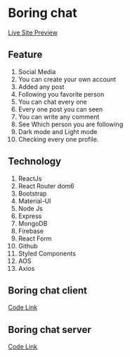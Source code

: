 # Boring chat
[Live Site Preview](https://m-boring-chat.web.app/)

## Feature
1. Social Media
2. You can create your own account
3. Added any post
4. Following you favorite person
5. You can chat every one
6. Every one post you can seen 
7. You can write any comment
8. See Which person you are following
9. Dark mode and Light mode
10. Checking every one profile.

## Technology
1. ReactJs
2. React Router dom6
3. Bootstrap
4. Material-UI
5. Node Js
6. Express
7. MongoDB
8. Firebase
9. React Form
10. Github
11. Styled Components
12. AOS
13. Axios

## Boring chat client 
[Code Link](https://github.com/mdmehedyhassan/boring-chat-client)

## Boring chat server 
[Code Link](https://github.com/mdmehedyhassan/boring-chat-server)

